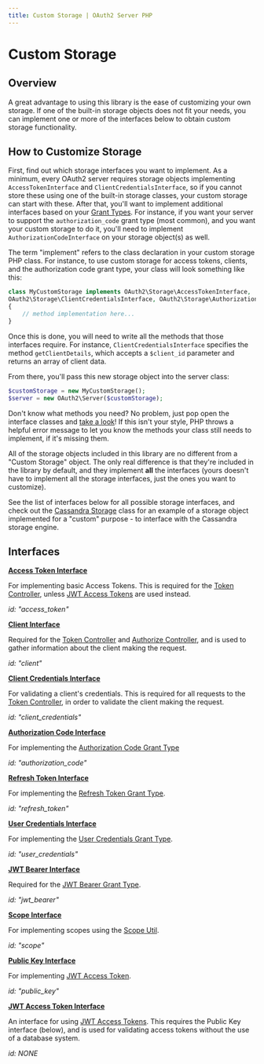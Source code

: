 ```yaml
---
title: Custom Storage | OAuth2 Server PHP
---
```


# Custom Storage

## Overview

A great advantage to using this library is the ease of customizing your
own storage. If one of the built-in storage objects does not fit your needs,
you can implement one or more of the interfaces below to obtain custom storage
functionality.

## How to Customize Storage

First, find out which storage interfaces you want to implement. As a minimum, every
OAuth2 server requires storage objects implementing `AccessTokenInterface` and
`ClientCredentialsInterface`, so if you cannot store these using one of the built-in
storage classes, your custom storage can start with these. After that, you'll want to
implement additional interfaces based on your [Grant Types](../../overview/grant-types/).
For instance, if you want your server to support the `authorization_code` grant type
(most common), and you want your custom storage to do it, you'll need to implement
`AuthorizationCodeInterface` on your storage object(s) as well.

The term "implement" refers to the class declaration in your custom storage
PHP class. For instance, to use custom storage for access tokens, clients, and the
authorization code grant type, your class will look something like this:

```php
class MyCustomStorage implements OAuth2\Storage\AccessTokenInterface,
OAuth2\Storage\ClientCredentialsInterface, OAuth2\Storage\AuthorizationCodeInterface
{
    // method implementation here...
}
```

Once this is done, you will need to write all the methods that those interfaces require.
For instance, `ClientCredentialsInterface` specifies the method `getClientDetails`,
which accepts a `$client_id` parameter and returns an array of client data.

From there, you'll pass this new storage object into the server class:

```php
$customStorage = new MyCustomStorage();
$server = new OAuth2\Server($customStorage);
```

Don't know what methods you need? No problem, just pop open the interface classes and [take
a look](https://github.com/bshaffer/oauth2-server-php/tree/develop/src/OAuth2/Storage)! If
this isn't your style, PHP throws a helpful error message to let you know the
methods your class still needs to implement, if it's missing them.

All of the storage objects included in this library are no different from a "Custom Storage"
object.  The only real difference is that they're included in the library by default, and
they implement **all** the interfaces (yours doesn't have to implement all the storage
interfaces, just the ones you want to customize).

See the list of interfaces below for all possible storage interfaces, and check out the
[Cassandra Storage](https://github.com/bshaffer/oauth2-server-php/blob/develop/src/OAuth2/Storage/Cassandra.php)
class for an example of a storage object implemented for a "custom" purpose - to interface
with the Cassandra storage engine.

## Interfaces

**[Access Token Interface](https://github.com/bshaffer/oauth2-server-php/blob/develop/src/OAuth2/Storage/AccessTokenInterface.php)**

For implementing basic Access Tokens. This is required for the
[Token Controller](../../controllers/token/), unless
[JWT Access Tokens](../../overview/jwt-access-tokens) are used instead.

*id: "access_token"*

**[Client Interface](https://github.com/bshaffer/oauth2-server-php/blob/develop/src/OAuth2/Storage/ClientInterface.php)**

Required for the [Token Controller](../../controllers/token/)
and [Authorize Controller](../../controllers/authorize/), and
is used to gather information about the client making the request.

*id: "client"*

**[Client Credentials Interface](https://github.com/bshaffer/oauth2-server-php/blob/develop/src/OAuth2/Storage/ClientCredentialsInterface.php)**

For validating a client's credentials. This is required for all requests
to the [Token Controller](../../controllers/token/), in order to validate
the client making the request.

*id: "client_credentials"*

**[Authorization Code Interface](https://github.com/bshaffer/oauth2-server-php/blob/develop/src/OAuth2/Storage/AuthorizationCodeInterface.php)**

For implementing the [Authorization Code Grant Type](../../grant-type/authorization-code)

*id: "authorization_code"*

**[Refresh Token Interface](https://github.com/bshaffer/oauth2-server-php/blob/develop/src/OAuth2/Storage/RefreshTokenInterface.php)**

For implementing the [Refresh Token Grant Type](../../grant-type/refresh-token/).

*id: "refresh_token"*

**[User Credentials Interface](https://github.com/bshaffer/oauth2-server-php/blob/develop/src/OAuth2/Storage/UserCredentialsInterface.php)**

For implementing the [User Credentials Grant Type](../../grant-type/user-credentials).

*id: "user_credentials"*

**[JWT Bearer Interface](https://github.com/bshaffer/oauth2-server-php/blob/develop/src/OAuth2/Storage/JwtBearerInterface.php)**

Required for the [JWT Bearer Grant Type](../../grant-type/jwt-bearer).

*id: "jwt_bearer"*

**[Scope Interface](https://github.com/bshaffer/oauth2-server-php/blob/develop/src/OAuth2/Storage/ScopeInterface.php)**

For implementing scopes using the [Scope Util](../../overview/scope).

*id: "scope"*

**[Public Key Interface](https://github.com/bshaffer/oauth2-server-php/blob/develop/src/OAuth2/Storage/PublicKeyInterface.php)**

For implementing [JWT Access Token](../../overview/jwt-access-tokens).

*id: "public_key"*

**[JWT Access Token Interface](https://github.com/bshaffer/oauth2-server-php/blob/develop/src/OAuth2/Storage/JwtAccessTokenInterface.php)**

An interface for using [JWT Access Tokens](../../overview/jwt-access-tokens).
This requires the Public Key interface (below), and is used for validating
access tokens without the use of a database system.

*id: NONE*
